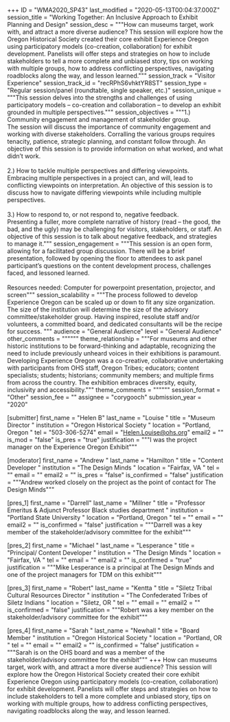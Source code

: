 +++
ID = "WMA2020_SP43"
last_modified = "2020-05-13T00:04:37.000Z"
session_title = "Working Together: An Inclusive Approach to Exhibit Planning and Design"
session_desc = """How can museums target, work with, and attract a more diverse audience? This session will explore how the Oregon Historical Society created their core exhibit Experience Oregon using participatory models (co-creation, collaboration) for exhibit development. Panelists will offer steps and strategies on how to include stakeholders to tell a more complete and unbiased story, tips on working with multiple groups, how to address conflicting perspectives, navigating roadblocks along the way, and lesson learned."""
session_track = "Visitor Experience"
session_track_id = "recRPhS6vhktYR8ST"
session_type = "Regular session/panel (roundtable, single speaker, etc.)"
session_unique = """This session delves into the strengths and challenges of using participatory models – co-creation and collaboration – to develop an exhibit grounded in multiple perspectives."""
session_objectives = """1.)	Community engagement and management of stakeholder group.<br>The session will discuss the importance of community engagement and working with diverse stakeholders.  Corralling the various groups requires tenacity, patience, strategic planning, and constant follow through. An objective of this session is to provide information on what worked, and what didn’t work.<br><br>2.)	How to tackle multiple perspectives and differing viewpoints.<br>Embracing multiple perspectives in a project can, and will, lead to conflicting viewpoints on interpretation. An objective of this session is to discuss how to navigate differing viewpoints while including multiple perspectives.<br><br>3.)	How to respond to, or not respond to, negative feedback.<br>Presenting a fuller, more complete narrative of history (read – the good, the bad, and the ugly) may be challenging for visitors, stakeholders, or staff. An objective of this session is to talk about negative feedback, and strategies to manage it."""
session_engagement = """This session is an open form, allowing for a facilitated group discussion. There will be a brief presentation, followed by opening the floor to attendees to ask panel participant’s questions on the content development process, challenges faced, and lessoned learned.<br><br>Resources needed: Computer for powerpoint presentation, projector, and screen"""
session_scalability = """The process followed to develop Experience Oregon can be scaled up or down to fit any size organization. The size of the institution will determine the size of the advisory committee/stakeholder group. Having inspired, resolute staff and/or volunteers, a committed board, and dedicated consultants will be the recipe for success. """
audience = "General Audience"
level = "General Audience"
other_comments = """"""
theme_relationship = """For museums and other historic institutions to be forward-thinking and adaptable, recognizing the need to include previously unheard voices in their exhibitions is paramount. Developing Experience Oregon was a co-creative, collaborative undertaking with participants from OHS staff, Oregon Tribes; educators; content specialists; students; historians; community members; and multiple firms from across the country. The exhibition embraces diversity, equity, inclusivity and accessibility."""
theme_comments = """"""
session_format = "Other"
session_fee = ""
assignee = "corygooch"
submission_year = "2020"

[submitter]
first_name = "Helen B"
last_name = "Louise "
title = "Museum Director "
institution = "Oregon Historical Society "
location = "Portland, Oregon "
tel = "503-306-5274"
email = "Helen.Louise@ohs.org"
email2 = ""
is_mod = "false"
is_pres = "true"
justification = """I was the project manager on the Experience Oregon Exhibit"""

[moderator]
first_name = "Andrew "
last_name = "Hamilton "
title = "Content Developer "
institution = "The Design Minds "
location = "Fairfax, VA "
tel = ""
email = ""
email2 = ""
is_pres = "false"
is_confirmed = "false"
justification = """Andrew worked closely on the project as the point of contact for The Design Minds"""

[pres_1]
first_name = "Darrell"
last_name = "Millner "
title = "Professor Emeritus & Adjunct Professor Black studies department "
institution = "Portland State University "
location = "Portland, Oregon "
tel = ""
email = ""
email2 = ""
is_confirmed = "false"
justification = """Darrell was a key member of the stakeholder/advisory committee for the exhibit"""

[pres_2]
first_name = "Michael "
last_name = "Lesperance "
title = "Principal/ Content Developer "
institution = "The Design Minds "
location = "Fairfax, VA "
tel = ""
email = ""
email2 = ""
is_confirmed = "true"
justification = """Mike Lesperance is a principal at The Design Minds and one of the project managers for TDM on this exhibit"""

[pres_3]
first_name = "Robert"
last_name = "Kentta "
title = "Siletz Tribal Cultural Resources Director "
institution = "The Confederated Tribes of Siletz Indians "
location = "Siletz, OR "
tel = ""
email = ""
email2 = ""
is_confirmed = "false"
justification = """Robert was a key member on the stakeholder/advisory committee for the exhibit"""

[pres_4]
first_name = "Sarah "
last_name = "Newhall "
title = "Board Member "
institution = "Oregon Historical Society "
location = "Portland, OR "
tel = ""
email = ""
email2 = ""
is_confirmed = "false"
justification = """Sarah is on the OHS board and was a member of the stakeholder/advisory committee for the exhibit"""
+++
How can museums target, work with, and attract a more diverse audience? This session will explore how the Oregon Historical Society created their core exhibit Experience Oregon using participatory models (co-creation, collaboration) for exhibit development. Panelists will offer steps and strategies on how to include stakeholders to tell a more complete and unbiased story, tips on working with multiple groups, how to address conflicting perspectives, navigating roadblocks along the way, and lesson learned.